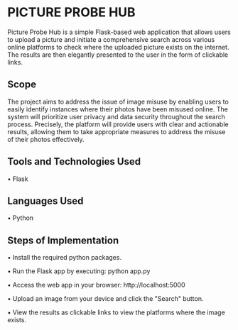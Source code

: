 # PICTURE PROBE HUB

Picture Probe Hub is a simple Flask-based web application that allows users to upload a picture and initiate a comprehensive search across various online platforms to check where the uploaded picture exists on the internet. The results are then elegantly presented to the user in the form of clickable links.

## Scope
The project aims to address the issue of image misuse by enabling users to easily identify instances where their photos have been misused online. The system will prioritize user privacy and data security throughout the search process. Precisely, the platform will provide users with clear and actionable results, allowing them to take appropriate measures to address the misuse of their photos effectively.

## Tools and Technologies Used
• Flask

## Languages Used
• Python

## Steps of Implementation

• Install the required python packages.

• Run the Flask app by executing: python app.py

• Access the web app in your browser: http://localhost:5000

• Upload an image from your device and click the "Search" button.

• View the results as clickable links to view the platforms where the image exists.
